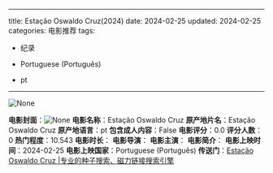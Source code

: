 
---
title: Estação Oswaldo Cruz(2024)
date: 2024-02-25
updated: 2024-02-25
categories: 电影推荐
tags:

- 纪录

- Portuguese (Português)
- pt
---

<img src="https://image.tmdb.org/t/p/originalNone" alt="None" title="None">

**电影封面**：<img src="https://image.tmdb.org/t/p/w200None" alt="None" title="None">
**电影名称**：Estação Oswaldo Cruz
**原产地片名**：Estação Oswaldo Cruz
**原产地语言**：pt
**包含成人内容**：False
**电影评分**：0.0
**评分人数**：0
**热门程度**：10.543
**电影时长**：
**电影导演**：
**电影主演**：
**电影简介**：
**电影上映时间**：2024-02-25
**电影上映国家**：Portuguese (Português)
**传送门**：[Estação Oswaldo Cruz |专业的种子搜索、磁力链接搜索引擎](https://movie.amd794.com:2083/?search=Esta%C3%A7%C3%A3o%20Oswaldo%20Cruz&ordering=&mode=match_phrase&page_size=10&page=1)

